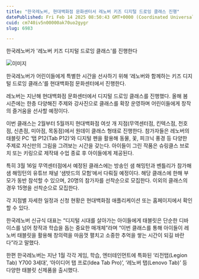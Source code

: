 ```yaml
---
title: "한국레노버, 현대백화점 문화센터서 레노버 키즈 디지털 드로잉 클래스 진행"
datePublished: Fri Feb 14 2025 08:50:43 GMT+0000 (Coordinated Universal Time)
cuid: cm740iv5n00000ak70uo2gygr
slug: 6983

---
```



한국레노버가 '레노버 키즈 디지털 드로잉 클래스'를 진행한다

![이미지](https://cdn.hashnode.com/res/hashnode/image/upload/v1739491828523/84064c1d-296e-412f-af33-8046369cf79e.jpeg)

한국레노버가 어린이들에게 특별한 시간을 선사하기 위해 ‘레노버와 함께하는 키즈 디지털 드로잉 클래스’를 현대백화점 문화센터에서 진행한다.

레노버는 지난해 현대백화점 문화센터에서 디지털 드로잉 클래스를 진행했다. 올해 봄 시즌에는 한층 다양해진 주제와 강사진으로 클래스를 확장 운영하며 어린이들에게 창작의 즐거움을 선사할 예정이다.

이번 클래스는 2월부터 5월까지 현대백화점 여섯 개 지점(무역센터점, 킨텍스점, 천호점, 신촌점, 미아점, 목동점)에서 원데이 클래스 형태로 진행한다. 참가자들은 레노버의 태블릿 PC ‘탭 P12(Tab P12)’와 디지털 펜을 활용해 동물, 꽃, 피크닉 풍경 등 다양한 주제로 자신만의 그림을 그려보는 시간을 갖는다. 아이들이 그린 작품은 슈링클스 브로치 또는 키링으로 제작돼 수업 종료 후 아이들에게 제공된다.

특히 3월 16일 무역센터점에서 예정된 클래스에는 방송인 샘 해밍턴과 벤틀리가 참가해 샘 해밍턴의 유튜브 채널 ‘샘밧드의 모험’에서 다뤄질 예정이다. 해당 클래스에 한해 부모가 동반 참석할 수 있으며, 20명의 참가자를 선착순으로 모집한다. 이외의 클래스의 경우 15명을 선착순으로 모집한다.

각 지점별 자세한 일정과 신청 현황은 현대백화점 애플리케이션 또는 홈페이지에서 확인할 수 있다.

한국레노버 신규식 대표는 “디지털 시대를 살아가는 아이들에게 태블릿은 단순한 디바이스를 넘어 창작과 학습을 돕는 중요한 매개체”라며 “이번 클래스를 통해 아이들이 레노버 태블릿을 활용해 창의력을 마음껏 펼치고 소중한 추억을 쌓는 시간이 되길 바란다”라고 말했다.

한편 한국레노버는 지난 1월 각각 게임, 학습, 엔터테인먼트에 특화된 ‘리전탭(Legion Tab) Y700 3세대’, ‘아이디어 탭 프로(Idea Tab Pro)’, ‘레노버 탭(Lenovo Tab)’ 등 다양한 태블릿 신제품을 출시했다.